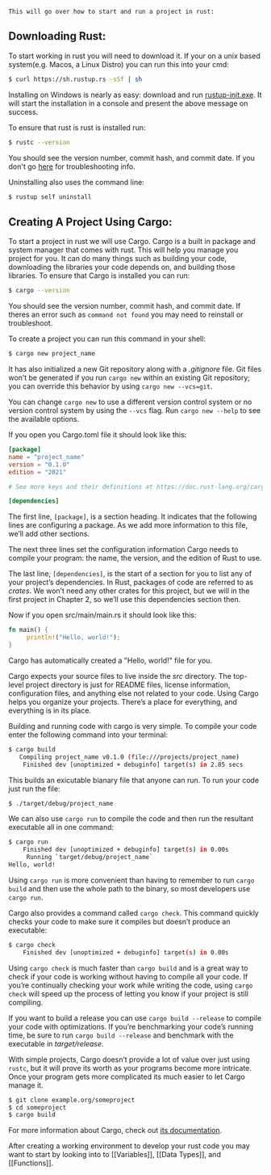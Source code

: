 	This will go over how to start and run a project in rust:

## Downloading Rust:

To start working in rust you will need to download it. If your on a unix based system(e.g. Macos, a Linux Distro) you can run this into your cmd:

```bash
$ curl https://sh.rustup.rs -sSf | sh
```

Installing on Windows is nearly as easy: download and run [rustup-init.exe](https://win.rustup.rs). It will start the installation in a console and present the above message on success.

To ensure that rust is rust is installed run:

```bash
$ rustc --version
```

You should see the version number, commit hash, and commit date. If you don't go [here](https://doc.rust-lang.org/1.30.0/book/first-edition/getting-started.html) for troubleshooting info.

Uninstalling also uses the command line:

```bash
$ rustup self uninstall
```

## Creating A Project Using Cargo:

To start a project in rust we will use Cargo. Cargo is a built in package and system manager that comes  with rust. This will help you manage you project for you. It can do many things such as building your code, downloading the libraries your code depends on, and building those libraries. To ensure that Cargo is installed you can run:

```bash
$ cargo --version
```

You should see the version number, commit hash, and commit date. If theres an error such as `command not found` you may need to reinstall or troubleshoot.

To create a project you can run this command in your shell:

```bash
$ cargo new project_name
```

It has also initialized a new Git repository along with a _.gitignore_ file. Git files won’t be generated if you run `cargo new` within an existing Git repository; you can override this behavior by using `cargo new --vcs=git`.

You can change `cargo new` to use a different version control system or no version control system by using the `--vcs` flag. Run `cargo new --help` to see the available options.

If you open you Cargo.toml file it should look like this:

```toml
[package]
name = "project_name"
version = "0.1.0"
edition = "2021"

# See more keys and their definitions at https://doc.rust-lang.org/cargo/reference/manifest.html

[dependencies]

```

The first line, `[package]`, is a section heading. It indicates that the following lines are configuring a package. As we add more information to this file, we’ll add other sections.

The next three lines set the configuration information Cargo needs to compile your program: the name, the version, and the edition of Rust to use.

The last line, `[dependencies]`, is the start of a section for you to list any of your project’s dependencies. In Rust, packages of code are referred to as _crates_. We won’t need any other crates for this project, but we will in the first project in Chapter 2, so we’ll use this dependencies section then.

Now if you open src/main/main.rs it should look like this:

```rust
fn main() {
     println!("Hello, world!");
}
```

Cargo has automatically created a "Hello, world!" file for you. 

Cargo expects your source files to live inside the _src_ directory. The top-level project directory is just for README files, license information, configuration files, and anything else not related to your code. Using Cargo helps you organize your projects. There’s a place for everything, and everything is in its place.

Building and running code with cargo is very simple. To compile your code enter the following command into your terminal:

```bash
$ cargo build
   Compiling project_name v0.1.0 (file:///projects/project_name)
    Finished dev [unoptimized + debuginfo] target(s) in 2.85 secs
```

This builds an exicutable bianary file that anyone can run. To run your code just run the file:

```bash
$ ./target/debug/project_name
```

We can also use `cargo run` to compile the code and then run the resultant executable all in one command:

```bash
$ cargo run
    Finished dev [unoptimized + debuginfo] target(s) in 0.00s
     Running `target/debug/project_name`
Hello, world!
```

Using `cargo run` is more convenient than having to remember to run `cargo build` and then use the whole path to the binary, so most developers use `cargo run`.

Cargo also provides a command called `cargo check`. This command quickly checks your code to make sure it compiles but doesn’t produce an executable:

```bash
$ cargo check
    Finished dev [unoptimized + debuginfo] target(s) in 0.00s
```

Using `cargo check` is much faster than `cargo build` and is a great way to check if your code is working without having to compile all your code. If you’re continually checking your work while writing the code, using `cargo check` will speed up the process of letting you know if your project is still compiling. 

If you want to build a release you can use  `cargo build --release` to compile your code with optimizations. If you’re benchmarking your code’s running time, be sure to run `cargo build --release` and benchmark with the executable in _target/release_. 

With simple projects, Cargo doesn’t provide a lot of value over just using `rustc`, but it will prove its worth as your programs become more intricate. Once your program gets more complicated its much easier to let Cargo manage it. 

```bash
$ git clone example.org/someproject
$ cd someproject
$ cargo build
```

For more information about Cargo, check out [its documentation](https://doc.rust-lang.org/cargo/).

After creating a working environment to develop your rust code you may want to start by looking into to [[Variables]], [[Data Types]], and [[Functions]].